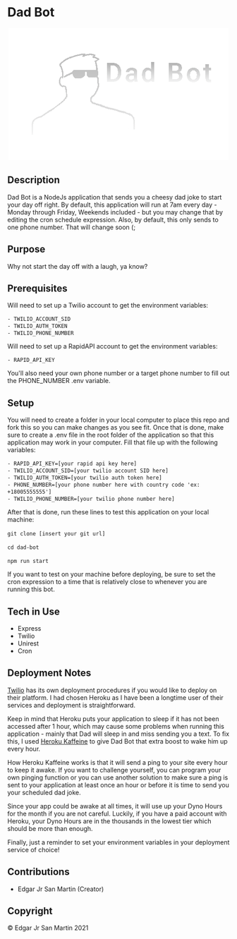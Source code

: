 # Dad Bot
<p align="center">
<img src="https://raw.githubusercontent.com/ej-sanmartin/dad-bot/main/assets/dad-bot-banner_transparent.png")
</p>


## Description

Dad Bot is a NodeJs application that sends you a cheesy dad joke to start your day off right. By default, this application will run at 7am every day - Monday through Friday, Weekends included - but you may change that by editing the cron schedule expression. Also, by default, this only sends to one phone number. That will change soon (;


## Purpose

Why not start the day off with a laugh, ya know?


## Prerequisites

Will need to set up a Twilio account to get the environment variables:

    - TWILIO_ACCOUNT_SID
    - TWILIO_AUTH_TOKEN
    - TWILIO_PHONE_NUMBER

Will need to set up a RapidAPI account to get the environment variables:

    - RAPID_API_KEY

You'll also need your own phone number or a target phone number to fill out the PHONE_NUMBER .env variable.


## Setup

You will need to create a folder in your local computer to place this repo and fork this so you can make changes as you see fit. Once that is done, make sure to create a .env file in the root folder of the application so that this application may work in your computer. Fill that file up with the following variables:

    - RAPID_API_KEY=[your rapid api key here]
    - TWILIO_ACCOUNT_SID=[your twilio account SID here]
    - TWILIO_AUTH_TOKEN=[your twilio auth token here]
    - PHONE_NUMBER=[your phone number here with country code 'ex: +18005555555']
    - TWILIO_PHONE_NUMBER=[your twilio phone number here]


After that is done, run these lines to test this application on your local machine:

`git clone [insert your git url]`

`cd dad-bot`

`npm run start`

If you want to test on your machine before deploying, be sure to set the cron expression to a time that is relatively close to whenever you are running this bot.


## Tech in Use

- Express
- Twilio
- Unirest
- Cron


## Deployment Notes

[Twilio](https://wwww.twilio.com/docs/labs/serverless-toolkit/deploying "Twilio Serverless Toolkit Deployment") has its own deployment procedures if you would like to deploy on their platform. I had chosen Heroku as I have been a longtime user of their services and deployment is straightforward.

Keep in mind that Heroku puts your application to sleep if it has not been accessed after 1 hour, which may cause some problems when running this application - mainly that Dad will sleep in and miss sending you a text. To fix this, I used [Heroku Kaffeine](http://kaffeine.herokuapp.com "Heroku Kaffeine") to give Dad Bot that extra boost to wake him up every hour.

How Heroku Kaffeine works is that it will send a ping to your site every hour to keep it awake. If you want to challenge yourself, you can program your own pinging function or you can use another solution to make sure a ping is sent to your application at least once an hour or before it is time to send you your scheduled dad joke.

Since your app could be awake at all times, it will use up your Dyno Hours for the month if you are not careful. Luckily, if you have a paid account with Heroku, your Dyno Hours are in the thousands in the lowest tier which should be more than enough.

Finally, just a reminder to set your environment variables in your deployment service of choice!


## Contributions

- Edgar Jr San Martin (Creator)

## Copyright

© Edgar Jr San Martin 2021
